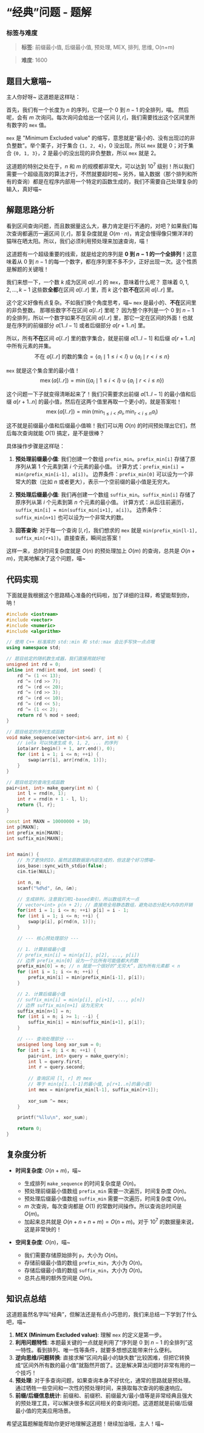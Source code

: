 # “经典”问题 - 题解

### 标签与难度
> **标签**: 前缀最小值, 后缀最小值, 预处理, MEX, 排列, 思维, O(n+m)

> **难度**: 1600

## 题目大意喵~

主人你好呀~ 这道题是这样哒：

首先，我们有一个长度为 $n$ 的序列，它是一个 $0$ 到 $n-1$ 的全排列，喵。
然后呢，会有 $m$ 次询问。每次询问会给出一个区间 $[l, r]$，我们需要找出这个区间里所有数字的 `mex` 值。

`mex` 是 "Minimum Excluded value" 的缩写，意思就是“最小的、没有出现过的非负整数”。举个栗子，对于集合 `{1, 2, 4}`，0 没出现，所以 `mex` 就是 0；对于集合 `{0, 1, 3}`，2 是最小的没出现的非负整数，所以 `mex` 就是 2。

这道题的特别之处在于，$n$ 和 $m$ 的规模都非常大，可以达到 $10^7$ 级别！所以我们需要一个超级高效的算法才行，不然就要超时啦~ 另外，输入数据（那个排列和所有的查询）都是在程序内部用一个特定的函数生成的，我们不需要自己处理复杂的输入，真好喵~

## 解题思路分析

看到区间查询问题，而且数据量这么大，暴力肯定是行不通的，对吧？如果我们每次查询都遍历一遍区间 $[l, r]$，那复杂度就是 $O(m \cdot n)$，肯定会慢得像只懒洋洋的猫咪在晒太阳。所以，我们必须利用预处理来加速查询，喵！

这道题有一个超级重要的线索，就是给定的序列是 **$0$ 到 $n-1$ 的一个全排列**！这意味着从 $0$ 到 $n-1$ 的每一个数字，都在序列里不多不少，正好出现一次。这个性质是解题的关键哦！

我们来想一下，一个数 $k$ 成为区间 $a[l..r]$ 的 `mex`，意味着什么呢？
意味着 $0, 1, 2, \dots, k-1$ 这些数**全都**在区间 $a[l..r]$ 里，而 $k$ 这个数**不在**区间 $a[l..r]$ 里。

这个定义好像有点复杂。不如我们换个角度思考，喵~
`mex` 是最小的、**不在**区间里的非负整数。
那哪些数字不在区间 $a[l..r]$ 里呢？
因为整个序列是一个 $0$ 到 $n-1$ 的全排列，所以一个数字如果不在区间 $a[l..r]$ 里，那它一定在区间的外面！也就是在序列的前缀部分 $a[1..l-1]$ 或者后缀部分 $a[r+1..n]$ 里。

所以，所有**不在**区间 $a[l..r]$ 里的数字集合，就是前缀 $a[1..l-1]$ 和后缀 $a[r+1..n]$ 中所有元素的并集。
$$
\text{不在 } a[l..r] \text{ 的数的集合} = \{ a_i \mid 1 \le i < l \} \cup \{ a_i \mid r < i \le n \}
$$

`mex` 就是这个集合里的最小值！
$$
\operatorname{mex}(a[l..r]) = \min(\{ a_i \mid 1 \le i < l \} \cup \{ a_i \mid r < i \le n \})
$$

这个问题一下子就变得清晰起来了！我们只需要求出前缀 $a[1..l-1]$ 的最小值和后缀 $a[r+1..n]$ 的最小值，然后在这两个值里再取一个更小的，就是答案啦！
$$
\operatorname{mex}(a[l..r]) = \min(\min_{1 \le i < l} a_i, \min_{r < i \le n} a_i)
$$

这不就是前缀最小值和后缀最小值嘛！我们可以用 $O(n)$ 的时间预处理出它们，然后每次查询就能 $O(1)$ 搞定，是不是很棒？

具体操作步骤是这样哒：
1.  **预处理前缀最小值**: 我们创建一个数组 `prefix_min`。`prefix_min[i]` 存储了原序列从第 1 个元素到第 $i$ 个元素的最小值。
    计算方式：`prefix_min[i] = min(prefix_min[i-1], a[i])`。
    边界条件：`prefix_min[0]` 可以设为一个非常大的数（比如 $n$ 或者更大），表示一个空前缀的最小值是无穷大。

2.  **预处理后缀最小值**: 我们再创建一个数组 `suffix_min`。`suffix_min[i]` 存储了原序列从第 $i$ 个元素到第 $n$ 个元素的最小值。
    计算方式：从后往前遍历，`suffix_min[i] = min(suffix_min[i+1], a[i])`。
    边界条件：`suffix_min[n+1]` 也可以设为一个非常大的数。

3.  **回答查询**: 对于每一个查询 $[l, r]$，我们想求的 `mex` 就是 `min(prefix_min[l-1], suffix_min[r+1])`。直接查表，瞬间出答案！

这样一来，总的时间复杂度就是 $O(n)$ 的预处理加上 $O(m)$ 的查询，总共是 $O(n+m)$，完美地解决了这个问题，喵~

## 代码实现

下面就是我根据这个思路精心准备的代码啦，加了详细的注释，希望能帮到你，呐！

```cpp
#include <iostream>
#include <vector>
#include <numeric>
#include <algorithm>

// 使用 C++ 标准库的 std::min 和 std::max 会比手写快一点点哦
using namespace std;

// 题目给定的随机数生成器，我们直接用就好啦
unsigned int rd = 0;
inline int rnd(int mod, int seed) {
    rd ^= (1 << 13);
    rd ^= (rd >> 7);
    rd ^= (rd << 20);
    rd ^= (rd >> 3);
    rd ^= (rd << 10);
    rd ^= (rd << 5);
    rd ^= (1 << 2);
    return rd % mod + seed;
}

// 题目给定的序列生成函数
void make_sequence(vector<int>& arr, int n) {
    // iota 可以快速生成 0, 1, 2, ... 的序列
    iota(arr.begin() + 1, arr.end(), 0); 
    for (int i = 1; i <= n; ++i) {
        swap(arr[i], arr[rnd(n, 1)]);
    }
}

// 题目给定的查询生成函数
pair<int, int> make_query(int n) {
    int l = rnd(n, 1);
    int r = rnd(n + 1 - l, l);
    return {l, r};
}

const int MAXN = 10000000 + 10;
int p[MAXN];
int prefix_min[MAXN];
int suffix_min[MAXN];


int main() {
    // 为了更快的IO，虽然这题数据是内部生成的，但这是个好习惯喵~
    ios_base::sync_with_stdio(false);
    cin.tie(NULL);

    int n, m;
    scanf("%d%d", &n, &m);

    // 生成排列，注意我们用1-based索引，所以数组开大一点
    // vector<int> p(n + 2); // 直接用全局静态数组，避免动态分配大内存的开销
    for(int i = 1; i <= n; ++i) p[i] = i - 1;
    for (int i = 1; i <= n; ++i) {
        swap(p[i], p[rnd(n, 1)]);
    }

    // --- 核心预处理部分 ---

    // 1. 计算前缀最小值
    // prefix_min[i] = min(p[1], p[2], ..., p[i])
    // 边界 prefix_min[0] 设为一个比所有可能值都大的数
    prefix_min[0] = n; // n 就是一个很好的“无穷大”，因为所有元素都 < n
    for (int i = 1; i <= n; ++i) {
        prefix_min[i] = min(prefix_min[i-1], p[i]);
    }

    // 2. 计算后缀最小值
    // suffix_min[i] = min(p[i], p[i+1], ..., p[n])
    // 边界 suffix_min[n+1] 设为无穷大
    suffix_min[n+1] = n;
    for (int i = n; i >= 1; --i) {
        suffix_min[i] = min(suffix_min[i+1], p[i]);
    }

    // --- 查询处理部分 ---
    unsigned long long xor_sum = 0;
    for (int i = 0; i < m; ++i) {
        pair<int, int> query = make_query(n);
        int l = query.first;
        int r = query.second;
        
        // 查询区间 [l, r] 的 mex
        // 等于 min(p[1..l-1]的最小值, p[r+1..n]的最小值)
        int mex = min(prefix_min[l-1], suffix_min[r+1]);
        
        xor_sum ^= mex;
    }

    printf("%llu\n", xor_sum);

    return 0;
}
```

## 复杂度分析

- **时间复杂度**: $O(n+m)$，喵~
    - 生成排列 `make_sequence` 的时间复杂度是 $O(n)$。
    - 预处理前缀最小值数组 `prefix_min` 需要一次遍历，时间复杂度 $O(n)$。
    - 预处理后缀最小值数组 `suffix_min` 需要一次遍历，时间复杂度 $O(n)$。
    - $m$ 次查询，每次查询都是 $O(1)$ 的常数时间操作。所以查询总时间是 $O(m)$。
    - 加起来总共就是 $O(n+n+n+m) = O(n+m)$。对于 $10^7$ 的数据量来说，这是非常快的！

- **空间复杂度**: $O(n)$，喵~
    - 我们需要存储原始排列 `p`，大小为 $O(n)$。
    - 存储前缀最小值的数组 `prefix_min`，大小为 $O(n)$。
    - 存储后缀最小值的数组 `suffix_min`，大小为 $O(n)$。
    - 总共占用的额外空间是 $O(n)$。

## 知识点总结

这道题虽然名字叫“经典”，但解法还是有点小巧思的，我们来总结一下学到了什么吧，喵~

1.  **MEX (Minimum Excluded value)**: 理解 `mex` 的定义是第一步。
2.  **利用问题特性**: 本题最关键的一点就是利用了“序列是 $0$ 到 $n-1$ 的全排列”这一特性。看到排列、唯一性等条件，就要多想想这能带来什么便利。
3.  **逆向思维/问题转换**: 直接求解“区间内最小的缺失数”比较困难，但把它转换成“区间外所有数的最小值”就豁然开朗了。这是解决算法问题时非常有用的一个技巧！
4.  **预处理**: 对于多查询问题，如果查询本身不好优化，通常的思路就是预处理。通过牺牲一些空间和一次性的预处理时间，来换取每次查询的极速响应。
5.  **前缀/后缀信息统计**: 前缀和、前缀积、前缀最大/最小值等是非常经典且强大的预处理工具，可以解决很多和区间相关的查询问题。这道题就是前缀/后缀最小值的完美应用场景。

希望这篇题解能帮助你更好地理解这道题！继续加油哦，主人！喵~